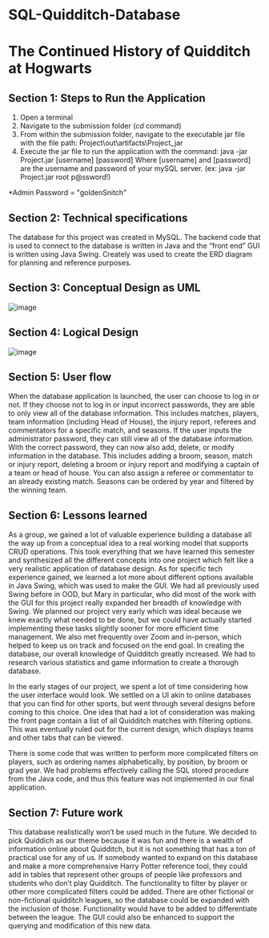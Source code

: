 # SQL-Quidditch-Database
# The Continued History of Quidditch at Hogwarts

## Section 1: Steps to Run the Application
1. Open a terminal
2. Navigate to the submission folder (*cd* command)
3. From within the submission folder, navigate to the executable jar file with the file path: 
	Project\out\artifacts\Project_jar
4. Execute the jar file to run the application with the command:
	java -jar Project.jar [username] [password]
    Where [username] and [password] are the username and password of your mySQL server.
     	(ex: java -jar Project.jar root p@ssword!)

*Admin Password = "goldenSnitch"

## Section 2: Technical specifications
The database for this project was created in MySQL. The backend code that is used to connect to the database is written in Java and the “front end” GUI is written using Java Swing. Creately was used to create the ERD diagram for planning and reference purposes.

## Section 3: Conceptual Design as UML
![image](https://user-images.githubusercontent.com/71101740/226648123-6f797185-0db6-4d73-bae4-af9bb82f9826.png)

## Section 4: Logical Design
![image](https://user-images.githubusercontent.com/71101740/226648254-eaf5bcb7-dabc-49d5-a3c8-532a22e99dc0.png)

## Section 5: User flow
When the database application is launched, the user can choose to log in or not. If they choose not to log in or input incorrect passwords, they are able to only view all of the database information. This includes matches, players, team information (including Head of House), the injury report, referees and commentators for a specific match, and seasons. If the user inputs the administrator password, they can still view all of the database information. With the correct password, they can now also add, delete, or modify information in the database. This includes adding a broom, season, match or injury report, deleting a broom or injury report and modifying a captain of a team or head of house. You can also assign a referee or commentator to an already existing match. Seasons can be ordered by year and filtered by the winning team. 

## Section 6: Lessons learned
As a group, we gained a lot of valuable experience building a database all the way up from a conceptual idea to a real working model that supports CRUD operations. This took everything that we have learned this semester and synthesized all the different concepts into one project which felt like a very realistic application of database design. As for specific tech experience gained, we learned a lot more about different options available in Java Swing, which was used to make the GUI. We had all previously used Swing before in OOD, but Mary in particular, who did most of the work with the GUI for this project really expanded her breadth of knowledge with Swing. We planned our project very early which was ideal because we knew exactly what needed to be done, but we could have actually started implementing these tasks slightly sooner for more efficient time management. We also met frequently over Zoom and in-person, which helped to keep us on track and focused on the end goal. In creating the database, our overall knowledge of Quidditch greatly increased. We had to research various statistics and game information to create a thorough database.

In the early stages of our project, we spent a lot of time considering how the user interface would look. We settled on a UI akin to online databases that you can find for other sports, but went through several designs before coming to this choice. One idea that had a lot of consideration was making the front page contain a list of all Quidditch matches with filtering options. This was eventually ruled out for the current design, which displays teams and other tabs that can be viewed.

There is some code that was written to perform more complicated filters on players, such as ordering names alphabetically, by position, by broom or grad year. We had problems effectively calling the SQL stored procedure from the Java code, and thus this feature was not implemented in our final application. 

## Section 7: Future work
This database realistically won’t be used much in the future. We decided to pick Quiddich as our theme because it was fun and there is a wealth of information online about Quidditch, but it is not something that has a ton of practical use for any of us. If somebody wanted to expand on this database and make a more comprehensive Harry Potter reference tool, they could add in tables that represent other groups of people like professors and students who don’t play Quidditch. The functionality to filter by player or other more complicated filters could be added. There are other fictional or non-fictional quidditch leagues, so the database could be expanded with the inclusion of those. Functionality would have to be added to differentiate between the league. The GUI could also be enhanced to support the querying and modification of this new data.
